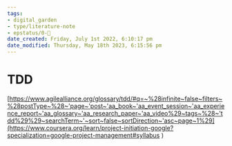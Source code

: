 ```yaml
---
tags: 
- digital_garden
- type/literature-note
- epstatus/0-🌰
date_created: Friday, July 1st 2022, 6:10:17 pm
date_modified: Thursday, May 18th 2023, 6:15:56 pm
---
```

# TDD
[https://www.agilealliance.org/glossary/tdd/#q=~%28infinite~false~filters~%28postType~%28~'page~'post~'aa_book~'aa_event_session~'aa_experience_report~'aa_glossary~'aa_research_paper~'aa_video%29~tags~%28~'tdd%29%29~searchTerm~'~sort~false~sortDirection~'asc~page~1%29](https://www.coursera.org/learn/project-initiation-google?specialization=google-project-management#syllabus )